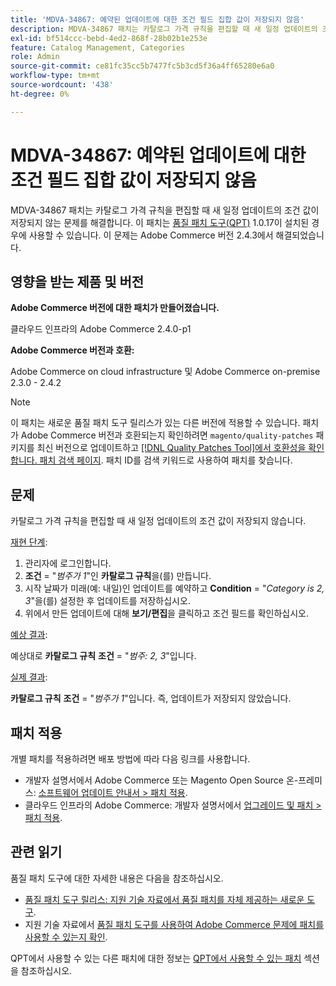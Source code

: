 ```yaml
---
title: 'MDVA-34867: 예약된 업데이트에 대한 조건 필드 집합 값이 저장되지 않음'
description: MDVA-34867 패치는 카탈로그 가격 규칙을 편집할 때 새 일정 업데이트의 조건 값이 저장되지 않는 문제를 해결합니다. 이 패치는 [Quality Patches Tool (QPT)](/help/announcements/adobe-commerce-announcements/magento-quality-patches-released-new-tool-to-self-serve-quality-patches.md) 1.0.17이 설치된 경우 사용할 수 있습니다. 이 문제는 Adobe Commerce 버전 2.4.3에서 해결되었습니다.
exl-id: bf514ccc-bebd-4ed2-868f-28b02b1e253e
feature: Catalog Management, Categories
role: Admin
source-git-commit: ce81fc35cc5b7477fc5b3cd5f36a4ff65280e6a0
workflow-type: tm+mt
source-wordcount: '438'
ht-degree: 0%

---
```


# MDVA-34867: 예약된 업데이트에 대한 조건 필드 집합 값이 저장되지 않음

MDVA-34867 패치는 카탈로그 가격 규칙을 편집할 때 새 일정 업데이트의 조건 값이 저장되지 않는 문제를 해결합니다. 이 패치는 [품질 패치 도구(QPT)](/help/announcements/adobe-commerce-announcements/magento-quality-patches-released-new-tool-to-self-serve-quality-patches.md) 1.0.17이 설치된 경우에 사용할 수 있습니다. 이 문제는 Adobe Commerce 버전 2.4.3에서 해결되었습니다.

## 영향을 받는 제품 및 버전

**Adobe Commerce 버전에 대한 패치가 만들어졌습니다.**

클라우드 인프라의 Adobe Commerce 2.4.0-p1

**Adobe Commerce 버전과 호환:**

Adobe Commerce on cloud infrastructure 및 Adobe Commerce on-premise 2.3.0 - 2.4.2

>[!NOTE]
>
>이 패치는 새로운 품질 패치 도구 릴리스가 있는 다른 버전에 적용할 수 있습니다. 패치가 Adobe Commerce 버전과 호환되는지 확인하려면 `magento/quality-patches` 패키지를 최신 버전으로 업데이트하고 [[!DNL Quality Patches Tool]에서 호환성을 확인합니다. 패치 검색 페이지](https://devdocs.magento.com/quality-patches/tool.html#patch-grid). 패치 ID를 검색 키워드로 사용하여 패치를 찾습니다.

## 문제

카탈로그 가격 규칙을 편집할 때 새 일정 업데이트의 조건 값이 저장되지 않습니다.

<u>재현 단계</u>:

1. 관리자에 로그인합니다.
1. **조건** = &quot;*범주가 1*&quot;인 **카탈로그 규칙**&#x200B;을(를) 만듭니다.
1. 시작 날짜가 미래(예: 내일)인 업데이트를 예약하고 **Condition** = &quot;*Category is 2, 3*&quot;을(를) 설정한 후 업데이트를 저장하십시오.
1. 위에서 만든 업데이트에 대해 **보기/편집**&#x200B;을 클릭하고 조건 필드를 확인하십시오.

<u>예상 결과</u>:

예상대로 **카탈로그 규칙** **조건** = &quot;*범주: 2, 3*&quot;입니다.

<u>실제 결과</u>:

**카탈로그 규칙** **조건** = &quot;*범주가 1*&quot;입니다. 즉, 업데이트가 저장되지 않았습니다.

## 패치 적용

개별 패치를 적용하려면 배포 방법에 따라 다음 링크를 사용합니다.

* 개발자 설명서에서 Adobe Commerce 또는 Magento Open Source 온-프레미스: [소프트웨어 업데이트 안내서 > 패치 적용](https://devdocs.magento.com/guides/v2.4/comp-mgr/patching/mqp.html).
* 클라우드 인프라의 Adobe Commerce: 개발자 설명서에서 [업그레이드 및 패치 > 패치 적용](https://devdocs.magento.com/cloud/project/project-patch.html).

## 관련 읽기

품질 패치 도구에 대한 자세한 내용은 다음을 참조하십시오.

* [품질 패치 도구 릴리스: 지원 기술 자료에서 품질 패치를 자체 제공하는 새로운 도구](/help/announcements/adobe-commerce-announcements/magento-quality-patches-released-new-tool-to-self-serve-quality-patches.md).
* 지원 기술 자료에서 [품질 패치 도구를 사용하여 Adobe Commerce 문제에 패치를 사용할 수 있는지 확인](/help/support-tools/patches-available-in-qpt-tool/check-patch-for-magento-issue-with-magento-quality-patches.md).

QPT에서 사용할 수 있는 다른 패치에 대한 정보는 [QPT에서 사용할 수 있는 패치](https://support.magento.com/hc/en-us/sections/360010506631-Patches-available-in-QPT-tool-) 섹션을 참조하십시오.
